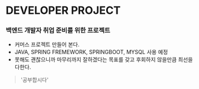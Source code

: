 # DEVELOPER PROJECT
### 백엔드 개발자 취업 준비를 위한 프로젝트 

* 커머스 프로젝트 만들어 본다.
* JAVA, SPRING FREMEWORK, SPRINGBOOT, MYSQL 사용 예정
* 못해도 괜찮으니까 마무리까지 잘하겠다는 목표를 갖고 후회하지 않을만큼 최선을 다한다.

>'공부합시다'

